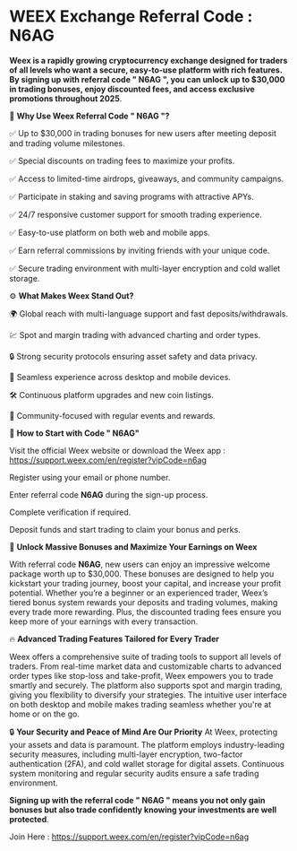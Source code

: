 # WEEX Exchange Referral Code : N6AG

**Weex is a rapidly growing cryptocurrency exchange designed for traders of all levels who want a secure, easy-to-use platform with rich features. By signing up with referral code " N6AG ", you can unlock up to $30,000 in trading bonuses, enjoy discounted fees, and access exclusive promotions throughout 2025**.

🎁 **Why Use Weex Referral Code " N6AG "?**

✅ Up to $30,000 in trading bonuses for new users after meeting deposit and trading volume milestones.

✅ Special discounts on trading fees to maximize your profits.

✅ Access to limited-time airdrops, giveaways, and community campaigns.

✅ Participate in staking and saving programs with attractive APYs.

✅ 24/7 responsive customer support for smooth trading experience.

✅ Easy-to-use platform on both web and mobile apps.

✅ Earn referral commissions by inviting friends with your unique code.

✅ Secure trading environment with multi-layer encryption and cold wallet storage.

⚙️ **What Makes Weex Stand Out?**

🌍 Global reach with multi-language support and fast deposits/withdrawals.

💹 Spot and margin trading with advanced charting and order types.

🔒 Strong security protocols ensuring asset safety and data privacy.

📲 Seamless experience across desktop and mobile devices.

🛠 Continuous platform upgrades and new coin listings.

🎯 Community-focused with regular events and rewards.

📝 **How to Start with Code " N6AG"**

Visit the official Weex website or download the Weex app : https://support.weex.com/en/register?vipCode=n6ag

Register using your email or phone number.

Enter referral code **N6AG** during the sign-up process.

Complete verification if required.

Deposit funds and start trading to claim your bonus and perks.

💸 **Unlock Massive Bonuses and Maximize Your Earnings on Weex**

With referral code **N6AG**, new users can enjoy an impressive welcome package worth up to $30,000. These bonuses are designed to help you kickstart your trading journey, boost your capital, and increase your profit potential. Whether you’re a beginner or an experienced trader, Weex’s tiered bonus system rewards your deposits and trading volumes, making every trade more rewarding. Plus, the discounted trading fees ensure you keep more of your earnings with every transaction.

🔥 **Advanced Trading Features Tailored for Every Trader**

Weex offers a comprehensive suite of trading tools to support all levels of traders. From real-time market data and customizable charts to advanced order types like stop-loss and take-profit, Weex empowers you to trade smartly and securely. The platform also supports spot and margin trading, giving you flexibility to diversify your strategies. The intuitive user interface on both desktop and mobile makes trading seamless whether you're at home or on the go.

🔒 **Your Security and Peace of Mind Are Our Priority**
At Weex, protecting your assets and data is paramount. The platform employs industry-leading security measures, including multi-layer encryption, two-factor authentication (2FA), and cold wallet storage for digital assets. Continuous system monitoring and regular security audits ensure a safe trading environment.

**Signing up with the referral code " N6AG " means you not only gain bonuses but also trade confidently knowing your investments are well protected**.

Join Here : https://support.weex.com/en/register?vipCode=n6ag




